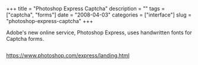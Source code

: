 +++
title = "Photoshop Express Captcha"
description = ""
tags = ["captcha", "forms"]
date = "2008-04-03"
categories = ["interface"]
slug = "photoshop-express-captcha"
+++


<p>Adobe's new online service, Photoshop Express, uses handwritten fonts for Captcha forms.</p>
<div id="screens-full" class="clear"><div class="fullimg clear"><a href="http://media.konigi.com/interface/photoshopexpress-captcha-1.png" class="group" rel="group" title="1. "><img src="http://media.konigi.com/interface/photoshopexpress-captcha-1.png" alt="" class="img-responsive"></a></div></div><div id="screens-full" class="clear"><div class="fullimg clear"><a href="http://media.konigi.com/interface/photoshopexpress-captcha-2.png" class="group" rel="group" title="2. "><img src="http://media.konigi.com/interface/photoshopexpress-captcha-2.png" alt="" class="img-responsive"></a></div></div><div id="screens-full" class="clear"><div class="fullimg clear"><a href="http://media.konigi.com/interface/photoshopexpress-captcha-3.png" class="group" rel="group" title="3. "><img src="http://media.konigi.com/interface/photoshopexpress-captcha-3.png" alt="" class="img-responsive"></a></div></div>        
<p><a href="https://www.photoshop.com/express/landing.html">https://www.photoshop.com/express/landing.html</a></p>

